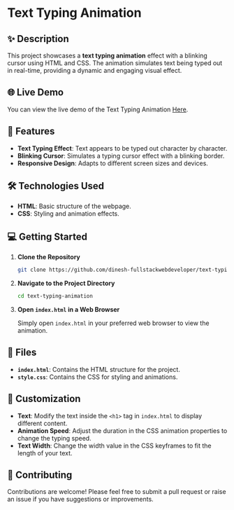 # Text Typing Animation

## ✨ Description

This project showcases a **text typing animation** effect with a blinking cursor using HTML and CSS. The animation simulates text being typed out in real-time, providing a dynamic and engaging visual effect.

## 🌐 Live Demo

You can view the live demo of the Text Typing Animation [Here](https://66c168fc2e797712c2e44e6b--dinesh-text-typing-animation.netlify.app/).

## 🚀 Features

- **Text Typing Effect**: Text appears to be typed out character by character.
- **Blinking Cursor**: Simulates a typing cursor effect with a blinking border.
- **Responsive Design**: Adapts to different screen sizes and devices.

## 🛠 Technologies Used

- **HTML**: Basic structure of the webpage.
- **CSS**: Styling and animation effects.

## 💻 Getting Started

1. **Clone the Repository**

   ```bash
   git clone https://github.com/dinesh-fullstackwebdeveloper/text-typing-animation.git
   ```

2. **Navigate to the Project Directory**

   ```bash
   cd text-typing-animation
   ```

3. **Open `index.html` in a Web Browser**

   Simply open `index.html` in your preferred web browser to view the animation.

## 📁 Files

- **`index.html`**: Contains the HTML structure for the project.
- **`style.css`**: Contains the CSS for styling and animations.

## 🎨 Customization

- **Text**: Modify the text inside the `<h1>` tag in `index.html` to display different content.
- **Animation Speed**: Adjust the duration in the CSS animation properties to change the typing speed.
- **Text Width**: Change the width value in the CSS keyframes to fit the length of your text.

## 🤝 Contributing

Contributions are welcome! Please feel free to submit a pull request or raise an issue if you have suggestions or improvements.

